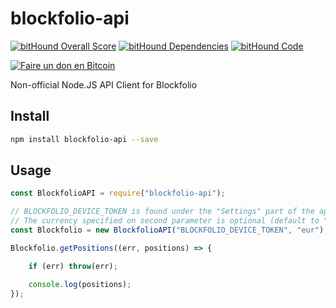 # blockfolio-api

[![bitHound Overall Score](https://www.bithound.io/github/bob6664569/blockfolio-api-client/badges/score.svg)](https://www.bithound.io/github/bob6664569/blockfolio-api-client) [![bitHound Dependencies](https://www.bithound.io/github/bob6664569/blockfolio-api-client/badges/dependencies.svg)](https://www.bithound.io/github/bob6664569/blockfolio-api-client/master/dependencies/npm) [![bitHound Code](https://www.bithound.io/github/bob6664569/blockfolio-api-client/badges/code.svg)](https://www.bithound.io/github/bob6664569/blockfolio-api-client)

[![Faire un don en Bitcoin](https://fr.cryptobadges.io/badge/micro/1LhMTZWBnRq6NTwWegYKdMUAiH9LrWEvyd)](https://fr.cryptobadges.io/donate/1LhMTZWBnRq6NTwWegYKdMUAiH9LrWEvyd)

Non-official Node.JS API Client for Blockfolio

Install
--
```sh
npm install blockfolio-api --save
```

Usage
--
```javascript
const BlockfolioAPI = require("blockfolio-api");

// BLOCKFOLIO_DEVICE_TOKEN is found under the "Settings" part of the app, in the bottom of the page
// The currency specified on second parameter is optional (default to "usd")
const Blockfolio = new BlockfolioAPI("BLOCKFOLIO_DEVICE_TOKEN", "eur");

Blockfolio.getPositions((err, positions) => {

    if (err) throw(err);

    console.log(positions);
});
```

